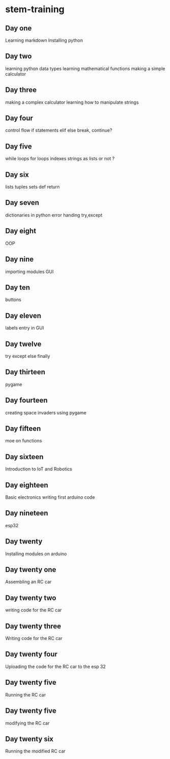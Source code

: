 # stem-training
## Day one
Learning markdown
Installing python
## Day two
learning python data types
learning mathematical functions
making a simple calculator
## Day three
making a complex calculator
learning how to manipulate strings
## Day four
control flow
if statements
elif else
break, continue?
## Day five
while loops
for loops
indexes
strings as lists or not ?
## Day six
lists
tuples
sets
def
return
## Day seven
dictionaries in python
error handing try,except
## Day eight
OOP
## Day nine
importing modules
GUI
## Day ten
buttons
## Day eleven
labels
entry in GUI
## Day twelve
try
except
else
finally
## Day thirteen
pygame
## Day fourteen
creating space invaders using pygame
## Day fifteen
moe on functions
## Day sixteen
Introduction to IoT and Robotics
## Day eighteen
Basic electronics
writing first arduino code
## Day nineteen
esp32
## Day twenty
Installing modules on arduino
## Day twenty one
Assembling an RC car
## Day twenty two
writing code for the RC car
## Day twenty three
Writing code for the RC car
## Day twenty four
Uploading the code for the RC car to the esp 32
## Day twenty five
Running the RC car
## Day twenty five
modifying the RC car
## Day twenty six
Running the modified RC car
